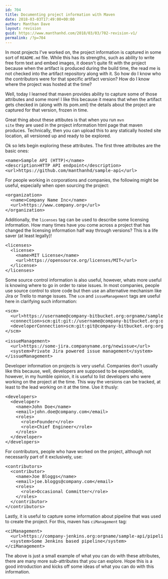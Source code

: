 ```yaml
---
id: 704
title: Documenting project information with Maven
date: 2018-03-03T17:49:00+00:00
author: Manthan Dave
layout: revision
guid: https://www.manthanhd.com/2018/03/03/702-revision-v1/
permalink: /?p=704
---
```

In most projects I've worked on, the project information is captured in some sort of `README.md` file. While this has its strengths, such as ability to write free form text and embed images, it doesn't quite fit with the project because when the artifact is produced during the build time, the read me is not checked into the artifact repository along with it. So how do I know who the contributors were for that specific artifact version? How do I know where the project was hosted at the time?

Well, today I learned that maven provides ability to capture some of those attributes and some more! I like this because it means that when the artifact gets checked in (along with its pom.xml) the details about the project are captured for that version, frozen in time.

Great thing about these attibutes is that when you run <code>mvn site</code> they are used in the project information html page that maven produces. Technically, then you can upload this to any statically hosted site location, all versioned up and ready to be explored.

Ok so lets begin exploring these attributes. The first three attributes are the basic ones:
<pre class="lang:xhtml decode:true">&lt;name&gt;Sample API (HTTP)&lt;/name&gt;
&lt;description&gt;HTTP API endpoint&lt;/description&gt;
&lt;url&gt;https://github.com/manthanhd/sample-api&lt;/url&gt;</pre>
For people working in corporations and companies, the following might be useful, especially when open sourcing the project:
<pre class="lang:xhtml decode:true  crayon-selected">&lt;organization&gt;
  &lt;name&gt;Company Name Inc&lt;/name&gt;
  &lt;url&gt;https://www.company.org&lt;/url&gt;
&lt;/organization&gt;</pre>
Additionally, the <code>licenses</code> tag can be used to describe some licensing information. How many times have you come across a project that has changed the licensing information half way through versions? This is a life saver (at least legally)!
<pre class="lang:xhtml decode:true ">&lt;licenses&gt;
  &lt;license&gt;
    &lt;name&gt;MIT License&lt;/name&gt;
    &lt;url&gt;https://opensource.org/licenses/MIT&lt;/url&gt;
  &lt;/license&gt;
&lt;/licenses&gt;</pre>
Some source control information is also useful, however, whats more useful is knowing where to go in order to raise issues. In most companies, people use source control to store code but then use an alternative mechanism like Jira or Trello to mange issues. The <code>scm</code> and <code>issueManagement</code> tags are useful here in clarifying such information:
<pre class="lang:xhtml decode:true">&lt;scm&gt;
  &lt;url&gt;https://username@company-bitbucket.org:orgname/sample-api&lt;/url&gt;
  &lt;connection&gt;scm:git:git://username@company-bitbucket.org:orgname/sample-api.git&lt;/connection&gt;
  &lt;developerConnection&gt;scm:git:git@company-bitbucket.org:orgname/sample-api.git&lt;/developerConnection&gt;
&lt;/scm&gt;

&lt;issueManagement&gt;
  &lt;url&gt;https://some-jira.companyname.org/newissue&lt;/url&gt;
  &lt;system&gt;Private Jira powered issue management&lt;/system&gt;
&lt;/issueManagement&gt;</pre>
Developer information on projects is very useful. Companies don't usually like this because, well, developers are supposed to be expendable, however, in my humble opinion, it is useful to list developers who were working on the project at the time. This way the versions can be tracked, at least to the lead working on it at the time. Use it thusly:
<pre class="lang:xhtml decode:true">&lt;developers&gt;
  &lt;developer&gt;
    &lt;name&gt;John Doe&lt;/name&gt;
    &lt;email&gt;john.doe@company.com&lt;/email&gt;
    &lt;roles&gt;
      &lt;role&gt;Founder&lt;/role&gt;
      &lt;role&gt;Chief Engineer&lt;/role&gt;
    &lt;/roles&gt;
  &lt;/developer&gt;
&lt;/developers&gt;</pre>
For contributors, people who have worked on the project, although not necessarily part of it exclusively, use:
<pre class="lang:xhtml decode:true">&lt;contributors&gt;
  &lt;contributor&gt;
    &lt;name&gt;Joe Bloggs&lt;/name&gt;
    &lt;email&gt;joe.bloggs@company.com&lt;/email&gt;
    &lt;roles&gt;
      &lt;role&gt;Occasional Committer&lt;/role&gt;
    &lt;/roles&gt;
  &lt;/contributor&gt;
&lt;/contributors&gt;</pre>
Lastly, it is useful to capture some information about pipeline that was used to create the project. For this, maven has <code>ciManagement</code> tag:
<pre class="lang:xhtml decode:true">&lt;ciManagement&gt;
  &lt;url&gt;https://company-jenkins.org:orgname/sample-api/pipeline&lt;/url&gt;
  &lt;system&gt;Some Jenkins based pipeline&lt;/system&gt;
&lt;/ciManagement&gt;</pre>
The above is just a small example of what you can do with these attributes, there are many more sub-attributes that you can explore. Hope this is a good introduction and kicks off some ideas of what you can do with this information.